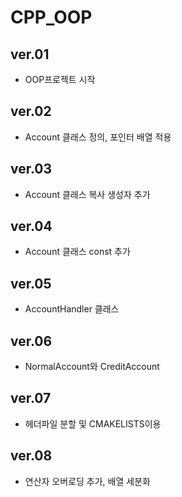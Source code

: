 # CPP_OOP

## ver.01
 - OOP프로젝트 시작

## ver.02
 - Account 클래스 정의, 포인터 배열 적용

## ver.03
 - Account 클래스 복사 생성자 추가

## ver.04
 - Account 클래스 const 추가

## ver.05
 - AccountHandler 클래스 

## ver.06
 - NormalAccount와 CreditAccount 

## ver.07
 - 헤더파일 분할 및 CMAKELISTS이용
 
## ver.08
 - 연산자 오버로딩 추가, 배열 세분화
